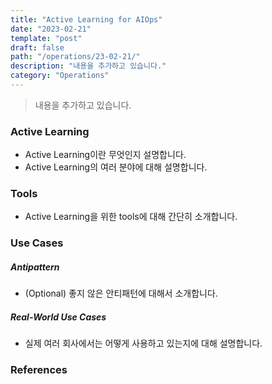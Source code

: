 ```yaml
---
title: "Active Learning for AIOps"
date: "2023-02-21"
template: "post"
draft: false
path: "/operations/23-02-21/"
description: "내용을 추가하고 있습니다."
category: "Operations"
---
```


> 내용을 추가하고 있습니다.

### Active Learning

- Active Learning이란 무엇인지 설명합니다.
- Active Learning의 여러 분야에 대해 설명합니다.

### Tools

- Active Learning을 위한 tools에 대해 간단히 소개합니다.

### Use Cases

##### Antipattern

- (Optional) 좋지 않은 안티패턴에 대해서 소개합니다.

##### Real-World Use Cases

- 실제 여러 회사에서는 어떻게 사용하고 있는지에 대해 설명합니다.

### References

[^1]:내용을 추가하고 있습니다.

